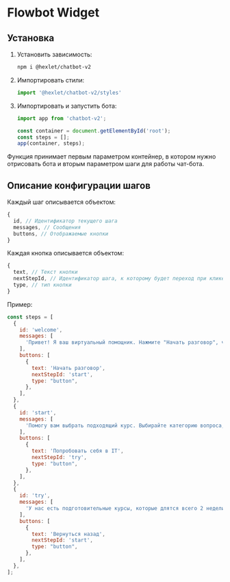 # Flowbot Widget

## Установка 

1. Установить зависимость:
    ```bash
    npm i @hexlet/chatbot-v2
    ```
2. Импортировать стили:
    ```javascript
    import '@hexlet/chatbot-v2/styles'
    ```
3. Импортировать и запустить бота:
    ```javascript
    import app from 'chatbot-v2';

    const container = document.getElementById('root');
    const steps = [];
    app(container, steps);
    ```

Функция принимает первым параметром контейнер, в котором нужно отрисовать бота и вторым параметром шаги для работы чат-бота.

## Описание конфигурации шагов

Каждый шаг описывается объектом:

```javascript
{
  id, // Идентификатор текущего шага
  messages, // Сообщения
  buttons, // Отображаемые кнопки
}
```

Каждая кнопка описывается объектом:

```javascript
{
  text, // Текст кнопки
  nextStepId, // Идентификатор шага, к которому будет переход при клике по кнопке
  type, // тип кнопки
}
```

Пример:

```javascript
const steps = [
  {
    id: 'welcome',
    messages: [
      'Привет! Я ваш виртуальный помощник. Нажмите "Начать разговор", чтобы открыть чат',
    ],
    buttons: [
      {
        text: 'Начать разговор',
        nextStepId: 'start',
        type: "button",
      },
    ],
  },
  {
    id: 'start',
    messages: [
      'Помогу вам выбрать подходящий курс. Выбирайте категорию вопроса, и буквально через пару шагов я смогу рассказать вам то, что нужно.',
    ],
    buttons: [
      {
        text: 'Попробовать себя в IT',
        nextStepId: 'try',
        type: "button",
      },
    ],
  },
  {
    id: 'try',
    messages: [
      'У нас есть подготовительные курсы, которые длятся всего 2 недели.За это время вы знакомитесь с основами программирвоания, пробуете его на практике и плавной подойдете к старту обучения в основной программе. Все это под руководством опытного программиста. Он поможет, если будут сложности. Курс стоит всего 990 рублей',
    ],
    buttons: [
      {
        text: 'Вернуться назад',
        nextStepId: 'start',
        type: "button",
      },
    ],
  },
];
```
